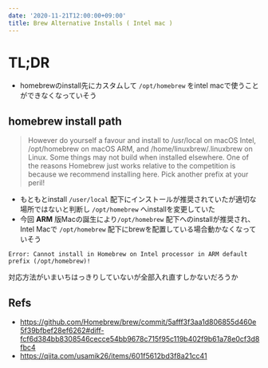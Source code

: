 ```yaml
---
date: '2020-11-21T12:00:00+09:00'
title: Brew Alternative Installs ( Intel mac )
---
```


# TL;DR

- homebrewのinstall先にカスタムして `/opt/homebrew` をintel
  macで使うことができなくなっていそう

## homebrew install path

> However do yourself a favour and install to /usr/local on macOS Intel,
> /opt/homebrew on macOS ARM, and /home/linuxbrew/.linuxbrew on Linux. Some
> things may not build when installed elsewhere. One of the reasons Homebrew
> just works relative to the competition is because we recommend installing
> here. Pick another prefix at your peril!

- もともとinstall `/user/local`
  配下にインストールが推奨されていたが適切な場所ではないと判断し `/opt/homebrew`
  へinstallを変更していた
- 今回 **ARM** 版Macの誕生により`/opt/homebrew` 配下へのinstallが推奨され、 Intel
  Macで `/opt/homebrew` 配下にbrewを配置している場合動かなくなっていそう

```
Error: Cannot install in Homebrew on Intel processor in ARM default prefix (/opt/homebrew)!
```

対応方法がいまいちはっきりしていないが全部入れ直すしかないだろうか

## Refs

- https://github.com/Homebrew/brew/commit/5afff3f3aa1d806855d460e5f39bfbef28ef6262#diff-fcf6d384bb8308546cecce54bb9678c715f95c119b402f9b61a78e0cf3d8fbc4
- https://qiita.com/usamik26/items/601f5612bd3f8a21cc41
